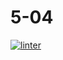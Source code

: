 # 5-04
[![linter](https://github.com/Daniel-Pawelko/5-04/workflows/linter/badge.svg)](https://github.com/marketplace/actions/super-linter)
